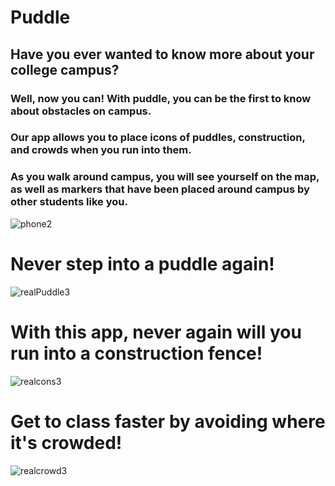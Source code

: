 # Puddle

## Have you ever wanted to know more about your college campus?

### Well, now you can! With puddle, you can be the first to know about obstacles on campus. 
### Our app allows you to place icons of puddles, construction, and crowds when you run into them. 
### As you walk around campus, you will see yourself on the map, as well as markers that have been placed around campus by other students like you.

![phone2](https://devinnarula.github.io/Puddle-iOS-Application/phone2.png)

# Never step into a puddle again!

![realPuddle3](https://devinnarula.github.io/Puddle-iOS-Application/realpuddle3.png)

# With this app, never again will you run into a construction fence!

![realcons3](https://devinnarula.github.io/Puddle-iOS-Application/realcons3.png) 

# Get to class faster by avoiding where it's crowded!

![realcrowd3](https://devinnarula.github.io/Puddle-iOS-Application/realcrowd3.png)

